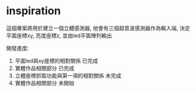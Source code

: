 # inspiration
 
這個專案將用於建立一個立體感測器, 他會有三個超音波感測器作為輸入端, 決定平面座標xy, 亮度座標z, 並由led平面陣列輸出

開發進度:
1. 平面led與xy座標的相對關係            已完成
2. 實體作品相關部分                     已完成
3. 立體座標抓取功能與第一項的相對關係     未完成
4. 實體作品相關部分                     未開始
